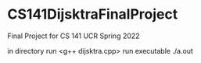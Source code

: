 # CS141DijsktraFinalProject
Final Project for CS 141 UCR Spring 2022

in directory run <g++ dijsktra.cpp>
run executable ./a.out
